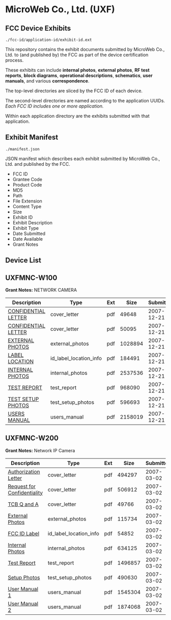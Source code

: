 # MicroWeb Co., Ltd. (UXF)
## FCC Device Exhibits

```
./fcc-id/application-id/exhibit-id.ext
```

This repository contains the exhibit documents submitted by MicroWeb Co., Ltd. to (and published by) the FCC as part of the device certification process.

These exhibits can include **internal photos**, **external photos**, **RF test reports**, **block diagrams**, **operational descriptions**, **schematics**, **user manuals**, and various **correspondence**.

The top-level directories are sliced by the FCC ID of each device.

The second-level directories are named according to the application UUIDs. *Each FCC ID includes one or more application.*

Within each application directory are the exhibits submitted with that application. 

## Exhibit Manifest

```
./manifest.json
```

JSON manifest which describes each exhibit submitted by MicroWeb Co., Ltd. and published by the FCC.

- FCC ID
- Grantee Code
- Product Code
- MD5
- Path
- File Extension
- Content Type
- Size
- Exhibit ID
- Exhibit Description
- Exhibit Type
- Date Submitted
- Date Available
- Grant Notes

## Device List
## UXFMNC-W100
**Grant Notes:** NETWORK CAMERA

| Description | Type | Ext | Size | Submitted | Available |
| ----------- | ---- | --- | ---- | --------- | --------- |
| [CONFIDENTIAL LETTER](UXFMNC-W100/a59402996565e3a7b32d08b8ff7160f5/883253.pdf) | cover_letter | pdf | 49648 | 2007-12-21 | 2007-12-27 |
| [CONFIDENTIAL LETTER](UXFMNC-W100/a59402996565e3a7b32d08b8ff7160f5/883255.pdf) | cover_letter | pdf | 50095 | 2007-12-21 | 2007-12-27 |
| [EXTERNAL PHOTOS](UXFMNC-W100/a59402996565e3a7b32d08b8ff7160f5/883249.pdf) | external_photos | pdf | 1028894 | 2007-12-21 | 2008-02-10 |
| [LABEL LOCATION](UXFMNC-W100/a59402996565e3a7b32d08b8ff7160f5/883254.pdf) | id_label_location_info | pdf | 184491 | 2007-12-21 | 2007-12-27 |
| [INTERNAL PHOTOS](UXFMNC-W100/a59402996565e3a7b32d08b8ff7160f5/883250.pdf) | internal_photos | pdf | 2537536 | 2007-12-21 | 2008-02-10 |
| [TEST REPORT](UXFMNC-W100/a59402996565e3a7b32d08b8ff7160f5/883256.pdf) | test_report | pdf | 968090 | 2007-12-21 | 2007-12-27 |
| [TEST SETUP PHOTOS](UXFMNC-W100/a59402996565e3a7b32d08b8ff7160f5/883252.pdf) | test_setup_photos | pdf | 596693 | 2007-12-21 | 2008-02-10 |
| [USERS MANUAL](UXFMNC-W100/a59402996565e3a7b32d08b8ff7160f5/872271.pdf) | users_manual | pdf | 2158019 | 2007-12-21 | 2008-02-10 |
## UXFMNC-W200
**Grant Notes:** Network IP Camera

| Description | Type | Ext | Size | Submitted | Available |
| ----------- | ---- | --- | ---- | --------- | --------- |
| [Authorization Letter](UXFMNC-W200/9edeb52f62f13674178cd010b223d7d3/764276.pdf) | cover_letter | pdf | 494297 | 2007-03-02 | 2007-03-04 |
| [Request for Confidentiality](UXFMNC-W200/9edeb52f62f13674178cd010b223d7d3/764277.pdf) | cover_letter | pdf | 506912 | 2007-03-02 | 2007-03-04 |
| [TCB Q and A](UXFMNC-W200/9edeb52f62f13674178cd010b223d7d3/764278.pdf) | cover_letter | pdf | 49766 | 2007-03-02 | 2007-03-04 |
| [External Photos](UXFMNC-W200/9edeb52f62f13674178cd010b223d7d3/764283.pdf) | external_photos | pdf | 115734 | 2007-03-02 | 2007-03-04 |
| [FCC ID Label](UXFMNC-W200/9edeb52f62f13674178cd010b223d7d3/764284.pdf) | id_label_location_info | pdf | 54852 | 2007-03-02 | 2007-03-04 |
| [Internal Photos](UXFMNC-W200/9edeb52f62f13674178cd010b223d7d3/764285.pdf) | internal_photos | pdf | 634125 | 2007-03-02 | 2007-03-04 |
| [Test Report](UXFMNC-W200/9edeb52f62f13674178cd010b223d7d3/764294.pdf) | test_report | pdf | 1496857 | 2007-03-02 | 2007-03-04 |
| [Setup Photos](UXFMNC-W200/9edeb52f62f13674178cd010b223d7d3/764295.pdf) | test_setup_photos | pdf | 490630 | 2007-03-02 | 2007-03-04 |
| [User Manual 1](UXFMNC-W200/9edeb52f62f13674178cd010b223d7d3/764296.pdf) | users_manual | pdf | 1545304 | 2007-03-02 | 2007-03-04 |
| [User Manual 2](UXFMNC-W200/9edeb52f62f13674178cd010b223d7d3/764297.pdf) | users_manual | pdf | 1874068 | 2007-03-02 | 2007-03-04 |
